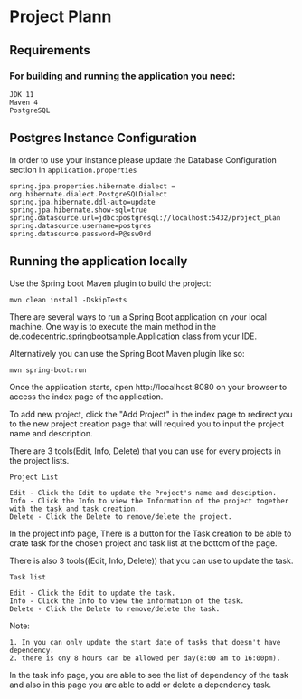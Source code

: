 # Project Plann

## Requirements

### For building and running the application you need:
```
JDK 11
Maven 4
PostgreSQL
```


## Postgres Instance Configuration
In order to use your instance please update the Database Configuration section in `application.properties`

```
spring.jpa.properties.hibernate.dialect = org.hibernate.dialect.PostgreSQLDialect
spring.jpa.hibernate.ddl-auto=update
spring.jpa.hibernate.show-sql=true
spring.datasource.url=jdbc:postgresql://localhost:5432/project_plan
spring.datasource.username=postgres
spring.datasource.password=P@ssw0rd
```

## Running the application locally
Use the Spring boot Maven plugin to build the project:
```
mvn clean install -DskipTests
```
There are several ways to run a Spring Boot application on your local machine. One way is to execute the main method in the de.codecentric.springbootsample.Application class from your IDE.

Alternatively you can use the Spring Boot Maven plugin like so:
```
mvn spring-boot:run
```

Once the application starts, open http://localhost:8080 on your browser to access the index page of the application.

To add new project, click the "Add Project" in the index page to redirect you to the new project creation page that will required you to input the project name and description.

There are 3 tools(Edit, Info, Delete) that you can use for every projects in the project lists.
```
Project List

Edit - Click the Edit to update the Project's name and desciption.
Info - Click the Info to view the Information of the project together with the task and task creation.
Delete - Click the Delete to remove/delete the project.
```

In the project info page, There is a button for the Task creation to be able to crate task for the chosen project and task list at the bottom of the page.

There is also 3 tools((Edit, Info, Delete)) that you can use to update the task.
```
Task list

Edit - Click the Edit to update the task.
Info - Click the Info to view the information of the task.
Delete - Click the Delete to remove/delete the task.
```
Note: 
```
1. In you can only update the start date of tasks that doesn't have dependency.
2. there is ony 8 hours can be allowed per day(8:00 am to 16:00pm).
```

In the task info page, you are able to see the list of dependency of the task and also in this page you are able to add or delete a dependency task.
